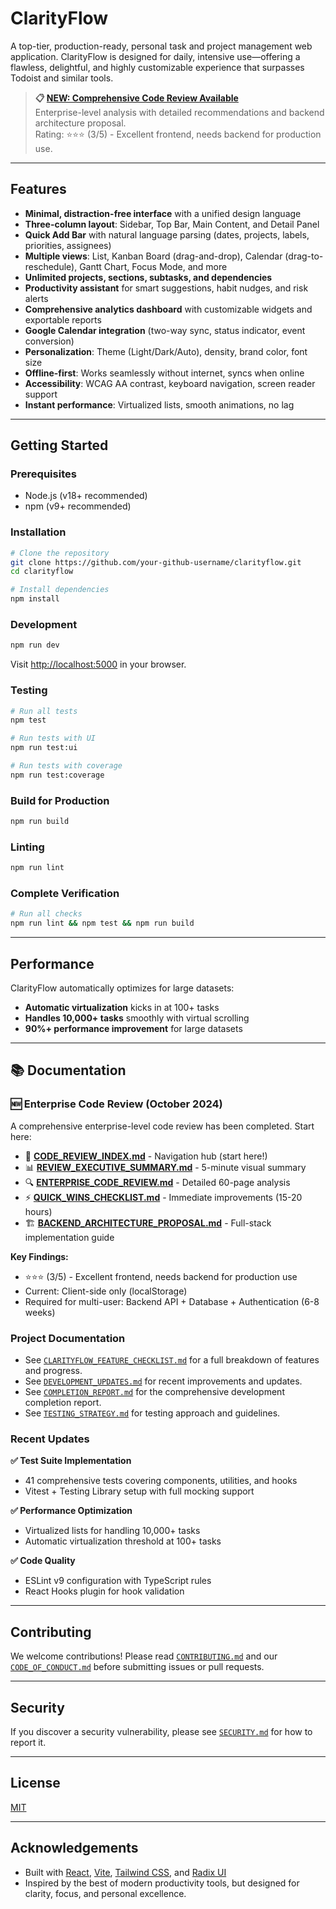 # ClarityFlow

A top-tier, production-ready, personal task and project management web application. ClarityFlow is designed for daily, intensive use—offering a flawless, delightful, and highly customizable experience that surpasses Todoist and similar tools.

> **📋 [NEW: Comprehensive Code Review Available](./CODE_REVIEW_INDEX.md)**  
> Enterprise-level analysis with detailed recommendations and backend architecture proposal.  
> Rating: ⭐⭐⭐ (3/5) - Excellent frontend, needs backend for production use.

---

## Features

- **Minimal, distraction-free interface** with a unified design language
- **Three-column layout**: Sidebar, Top Bar, Main Content, and Detail Panel
- **Quick Add Bar** with natural language parsing (dates, projects, labels, priorities, assignees)
- **Multiple views**: List, Kanban Board (drag-and-drop), Calendar (drag-to-reschedule), Gantt Chart, Focus Mode, and more
- **Unlimited projects, sections, subtasks, and dependencies**
- **Productivity assistant** for smart suggestions, habit nudges, and risk alerts
- **Comprehensive analytics dashboard** with customizable widgets and exportable reports
- **Google Calendar integration** (two-way sync, status indicator, event conversion)
- **Personalization**: Theme (Light/Dark/Auto), density, brand color, font size
- **Offline-first**: Works seamlessly without internet, syncs when online
- **Accessibility**: WCAG AA contrast, keyboard navigation, screen reader support
- **Instant performance**: Virtualized lists, smooth animations, no lag

---

## Getting Started

### Prerequisites
- Node.js (v18+ recommended)
- npm (v9+ recommended)

### Installation

```bash
# Clone the repository
git clone https://github.com/your-github-username/clarityflow.git
cd clarityflow

# Install dependencies
npm install
```

### Development

```bash
npm run dev
```

Visit [http://localhost:5000](http://localhost:5000) in your browser.

### Testing

```bash
# Run all tests
npm test

# Run tests with UI
npm run test:ui

# Run tests with coverage
npm run test:coverage
```

### Build for Production

```bash
npm run build
```

### Linting

```bash
npm run lint
```

### Complete Verification

```bash
# Run all checks
npm run lint && npm test && npm run build
```

---

## Performance

ClarityFlow automatically optimizes for large datasets:
- **Automatic virtualization** kicks in at 100+ tasks
- **Handles 10,000+ tasks** smoothly with virtual scrolling
- **90%+ performance improvement** for large datasets

---

## 📚 Documentation

### 🆕 Enterprise Code Review (October 2024)

A comprehensive enterprise-level code review has been completed. Start here:

- 📖 **[CODE_REVIEW_INDEX.md](./CODE_REVIEW_INDEX.md)** - Navigation hub (start here!)
- 📊 **[REVIEW_EXECUTIVE_SUMMARY.md](./REVIEW_EXECUTIVE_SUMMARY.md)** - 5-minute visual summary
- 🔍 **[ENTERPRISE_CODE_REVIEW.md](./ENTERPRISE_CODE_REVIEW.md)** - Detailed 60-page analysis
- ⚡ **[QUICK_WINS_CHECKLIST.md](./QUICK_WINS_CHECKLIST.md)** - Immediate improvements (15-20 hours)
- 🏗️ **[BACKEND_ARCHITECTURE_PROPOSAL.md](./BACKEND_ARCHITECTURE_PROPOSAL.md)** - Full-stack implementation guide

**Key Findings:**
- ⭐⭐⭐ (3/5) - Excellent frontend, needs backend for production use
- Current: Client-side only (localStorage)
- Required for multi-user: Backend API + Database + Authentication (6-8 weeks)

### Project Documentation

- See [`CLARITYFLOW_FEATURE_CHECKLIST.md`](./CLARITYFLOW_FEATURE_CHECKLIST.md) for a full breakdown of features and progress.
- See [`DEVELOPMENT_UPDATES.md`](./DEVELOPMENT_UPDATES.md) for recent improvements and updates.
- See [`COMPLETION_REPORT.md`](./COMPLETION_REPORT.md) for the comprehensive development completion report.
- See [`TESTING_STRATEGY.md`](./TESTING_STRATEGY.md) for testing approach and guidelines.

### Recent Updates

**✅ Test Suite Implementation**
- 41 comprehensive tests covering components, utilities, and hooks
- Vitest + Testing Library setup with full mocking support

**✅ Performance Optimization**
- Virtualized lists for handling 10,000+ tasks
- Automatic virtualization threshold at 100+ tasks

**✅ Code Quality**
- ESLint v9 configuration with TypeScript rules
- React Hooks plugin for hook validation

---

## Contributing

We welcome contributions! Please read [`CONTRIBUTING.md`](./CONTRIBUTING.md) and our [`CODE_OF_CONDUCT.md`](./CODE_OF_CONDUCT.md) before submitting issues or pull requests.

---

## Security

If you discover a security vulnerability, please see [`SECURITY.md`](./SECURITY.md) for how to report it.

---

## License

[MIT](./LICENSE)

---

## Acknowledgements

- Built with [React](https://react.dev/), [Vite](https://vitejs.dev/), [Tailwind CSS](https://tailwindcss.com/), and [Radix UI](https://www.radix-ui.com/)
- Inspired by the best of modern productivity tools, but designed for clarity, focus, and personal excellence.

